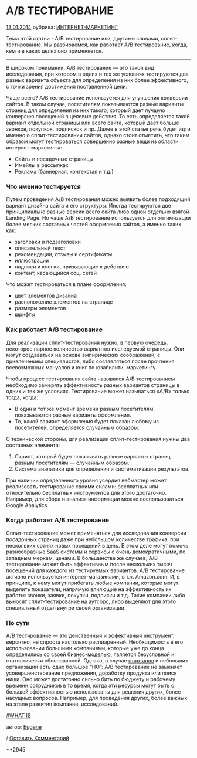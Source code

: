 # A/B ТЕСТИРОВАНИЕ

[13.01.2014](https://itkeys.org/2014/01/13/) рубрика: [ИНТЕРНЕТ-МАРКЕТИНГ](https://itkeys.org/category/e-marketing/)

Тема этой статьи - A/B тестирование или, другими словами, сплит-тестирование. Мы разбираемся, как работает A/B тестирование, когда, кем и в каких целях оно применяется.

------

В широком понимании, A/B тестирование — это такой вид исследования, при котором в одних и тех же условиях тестируются два разных варианта объекта для определения из них более эффективного, с точки зрения достижения поставленной цели.

Чаще всего? A/B тестирование используется для улучшения конверсии сайтов. В таком случае, посетителям показываются разные варианты страниц для определения из них такого, который дает лучшую конверсию посещений в целевые действия. То есть определяется такой вариант отдельной страницы или всего сайта, который дает больше звонков, покупкок, подпискок и пр. Далее в этой статье речь будет идти именно о сплит-тестировании сайтов, однако стоит отметить, что таким образом могут тестироваться совершенно разные вещи из области интернет-маркетинга:

- Сайты и посадочные страницы
- Имейлы в рассылках
- Реклама (баннерная, контекстая и т.д.)

 

### Что именно тестируется

Путем проведения A/B тестирования можно выявить более подходящий вариант дизайна сайта и его структуры. Иногда тестируются две принципиально разные версии всего сайта либо одной отдельно взятой Landing Page.
Но чаще A/B тестирование используется для оптимизации более мелких составных частей оформления сайтов, а именно таких как:

- заголовки и подзаголовки
- описательный текст
- рекомендации, отзывы и сертификаты
- иллюстрации
- надписи и кнопки, призывающие к действию
- контент, касающийся соц. сетей

Что может тестироваться в плане оформления:

- цвет элементов дизайна
- расположение элементов на странице
- размеры элементов
- шрифты

 

### Как работает A/B тестирование

Для реализации сплит-тестирования нужно, в первую очередь, некоторое парное количество вариантов исследуемой страницы. Они могут создаваться на основе эмпирических соображений, с привлечением специалистов, либо составляться после прочтения всевозможных мануалов и книг по юзабилити, маркетингу.

Чтобы процесс тестирования сайта назывался A/B тестированием необходимо замерять эффективность разных вариантов страницы в одних и тех же условиях. Тестирование может называться «A/B» только тогда, когда:

- В один и тот же момент времени разным посетителям показываются разные варианты оформления.
- То, какой вариант оформления будет показан любому из посетителей, определяется случайным образом.

С технической стороны, для реализации сплит-тестирования нужны два составных элемента:

1. Скрипт, который будет показывать разные варианты страниц разным посетителям — случайным образом.
2. Система аналитики для определения и систематизации результатов.

При наличии определенного уровня усердия вебмастер может реализовать тестирование своими силами: бесплатных или относительно бесплатных инструментов для этого достаточно. Например, для сбора и анализа информации можно воспользоваться Google Analytics.

### Когда работает A/B тестирование

Сплит-тестирование может применяться для исследования конверсии посадочных страниц даже при небольшом количестве трафика: при нескольких сотнях новых посещений в день. В этом деле могут помочь разнообразные SaaS системы и сервисы с очень демократичными, по западным меркам, ценами.
В большинстве же случаев, A/B тестирование может быть эффективным после нескольких тысяч посещений для каждого из тестируемых вариантов.
A/B тестирование активно используется интернет-магазинами, в т.ч. Amazon.com. И, в принципе, к нему могут прибегать любые компании, которые могут выделить показатели, напрямую влияющие на эффективность их работы: звонки, заявки, покупки, подписки и т.д. Такие компании либо выносят сплит-тестирование на аутсорс, либо выделяют для этого специальный отдел внутри своей организации.

### По сути

A/B тестирование — это действенный и эффективный инструмент, вероятно, не спроста настолько распиаренный. Необходимость в его использовании большими компаниями, которые уже до конца определились со своей бизнес-моделью, является безусловной и статистически обоснованной.
Однако, в случае [стартапов](https://itkeys.org/about-startups/) и небольших организаций есть одно большое “НО”: A/B тестирование не заменяет усовершенствование предложения, доработку продукта или поиск ниши. Оно может достаточно сильно бить по бюджету и рабочему времени сотрудников в то время, когда эти ресурсы могут быть с большей эффективностью использованы для решения других, более насущных вопросов. Например, для проведения других, более важных на этапе развития компании, исследований.

[#WHAT IS](https://itkeys.org/tag/what-is/)

автор: [Eugene](https://itkeys.org/author/eugene/)	

/  [Оставить Комментарий](https://itkeys.org/about-ab-testing/#respond)	

**2945